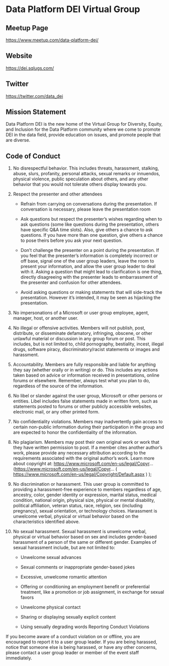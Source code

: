 # Data Platform DEI Virtual Group
## Meetup Page
https://www.meetup.com/data-platform-dei/

## Website
https://dei.sqlugs.com/

## Twitter
https://twitter.com/data_dei
## Mission Statement
Data Platform DEI is the new home of the Virtual Group for Diversity, Equity, and Inclusion for the Data Platform community where we come to promote DEI in the data field, provide education on issues, and promote people that are diverse.

## Code of Conduct
1. No disrespectful behavior. This includes threats, harassment, stalking, abuse, slurs, profanity, personal attacks, sexual remarks or innuendos, physical violence, public speculation about others, and any other behavior that you would not tolerate others display towards you.

2. Respect the presenter and other attendees 
   
	- Refrain from carrying on conversations during the presentation. If conversation is necessary, please leave the presentation room

	- Ask questions but respect the presenter’s wishes regarding when to ask questions (some like questions during the presentation, others have specific Q&A time slots). Also, give others a chance to ask questions. If you have more than one question, give others a chance to pose theirs before you ask your next question.

	- Don’t challenge the presenter on a point during the presentation. If you feel that the presenter’s information is completely incorrect or off base, signal one of the user group leaders, leave the room to present your information, and allow the user group leader to deal with it. Asking a question that might lead to clarification is one thing, directly disagreeing with the presenter leads to embarrassment of the presenter and confusion for other attendees.

	- Avoid asking questions or making statements that will side-track the presentation. However it’s intended, it may be seen as hijacking the presentation.

3. No impersonations of a Microsoft or user group employee, agent, manager, host, or another user.

4. No illegal or offensive activities. Members will not publish, post, distribute, or disseminate defamatory, infringing, obscene, or other unlawful material or discussion in any group forum or post. This includes, but is not limited to, child pornography, bestiality, incest, illegal drugs, software piracy, discriminatory/racist statements or images and harassment.

5. Accountability. Members are fully responsible and liable for anything they say (whether orally or in writing) or do. This includes any actions taken based on advice or information received in presentations, online forums or elsewhere. Remember, always test what you plan to do, regardless of the source of the information.

6. No libel or slander against the user group, Microsoft or other persons or entities. Libel includes false statements made in written form, such as statements posted to forums or other publicly accessible websites, electronic mail, or any other printed form.

7. No confidentiality violations. Members may inadvertently gain access to certain non-public information during their participation in the group and are expected to honor the confidentiality of the information.

8. No plagiarism. Members may post their own original work or work that they have written permission to post. If a member cites another author’s work, please provide any necessary attribution according to the requirements associated with the original author’s work. Learn more about copyright at: https://www.microsoft.com/en-us/legal/Copyr... (https://www.microsoft.com/en-us/legal/Copyr... ( https://www.microsoft.com/en-us/legal/Copyright/Default.aspx ) );

9.  No discrimination or harassment. This user group is committed to providing a harassment-free experience to members regardless of age, ancestry, color, gender identity or expression, marital status, medical condition, national origin, physical size, physical or mental disability, political affiliation, veteran status, race, religion, sex (including pregnancy), sexual orientation, or technology choices. Harassment is unwelcome verbal, physical or virtual behavior based on the characteristics identified above.

10. No sexual harassment. Sexual harassment is unwelcome verbal, physical or virtual behavior based on sex and includes gender-based harassment of a person of the same or different gender. Examples of sexual harassment include, but are not limited to:

	- Unwelcome sexual advances 
	
	- Sexual comments or inappropriate gender-based jokes 
	
	- Excessive, unwelcome romantic attention 
	
	- Offering or conditioning an employment benefit or preferential treatment, like a promotion or job assignment, in exchange for sexual favors 
	
	- Unwelcome physical contact

	- Sharing or displaying sexually explicit content 
	
	- Using sexually degrading words Reporting Conduct Violations

If you become aware of a conduct violation on or offline, you are encouraged to report it to a user group leader. If you are being harassed, notice that someone else is being harassed, or have any other concerns, please contact a user group leader or member of the event staff immediately.